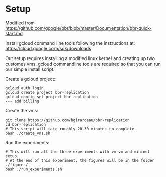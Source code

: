 # Setup

Modified from https://github.com/google/bbr/blob/master/Documentation/bbr-quick-start.md

Install gcloud command line tools following the instructions at: 
https://cloud.google.com/sdk/downloads 

Out setup requires installing a modified linux kernel and creating up two customes vms. 
gcloud commandline tools are required so that you can run our simple install script.

Create a gcloud project:
```
gcloud auth login
gcloud create project bbr-replication 
gcloud config set project bbr-replication
--- add billing  
```

Create the vms:
```
git clone https://github.com/bgirardeau/bbr-replication
cd bbr-replication
# This script will take roughly 20-30 minutes to complete. 
bash ./create_vms.sh
```
Run the experiments:
```
# This will run all the three experiments with vm-vm and mininet setup. 
# At the end of this experiment, the figures will be in the folder ./figures/
bash ./run_experiments.sh 
```
